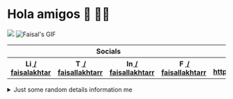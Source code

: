 <h1> Hola amigos 👋 👨‍💻</h1>

<img src="https://visitor-badge.glitch.me/badge?page_id=faisalAkhtar.faisalAkhtar">

<img alt="Faisal's GIF" src="https://raw.githubusercontent.com/faisalAkhtar/faisalAkhtar/master/GIF.gif">

<table>
  <tr>
    <th colspan='4'>Socials</th>
    <th>Profile</th>
  </tr>
  <tr>
    <th><a href="https://linkedin.com/in/faisalAkhtar/"><img alt="Linkdein" width="16" src="https://cdn.jsdelivr.net/npm/simple-icons@v3/icons/linkedin.svg"> / faisalakhtar</a></th>
    <th><a href="https://twitter.com/FaisallAkhtarr/"><img alt="Twitter" width="16" src="https://cdn.jsdelivr.net/npm/simple-icons@v3/icons/twitter.svg"> / faisallakhtarr </a></th>
    <th><a href="https://instagram.com/faisallakhtarr/"><img alt="Instagram" width="16" src="https://cdn.jsdelivr.net/npm/simple-icons@v3/icons/instagram.svg"> / faisallakhtarr </a></th>
    <th><a href="https://www.facebook.com/FaisallAkhtarr/"><img alt="Facebook" width="16" src="https://cdn.jsdelivr.net/npm/simple-icons@v3/icons/facebook.svg"> / faisallakhtarr </a></th>
    <th><a href="https://faisalakhtar.github.io/"><img alt="Website" width="16" src="https://user-images.githubusercontent.com/41644472/87731835-0d241f80-c7e9-11ea-879c-4cfa526b953b.png"> https://faisalakhtar.github.io</a></th>
  </tr>
</table>

<details>
<summary>Just some random details information me</summary>
<ul>
  <li>I’m currently persuing my masters in CS (Computer Science) from University of Delhi.</li>
  <li>I recently completed my bachelors in CS from the same.</li>
  <li>You can reach me at faisal.mcs20.du@gmail.com or through linkedin @FaisallAkhtarr</li>
  <li>To know more about my technical experience, checkout my profile - faisalakhtar.github.io</li>
  <li>Outside of studies, I like watching movies and listening to music.</li>
  <li>I also really enjoy taking long walks and traveling with my headphones on, listening to music.</li>
  <li>Sports: I am an excellent cricket fan and an average volleyball player.</li>
  <li>Love? Biryani / travelling / software development / maths</li>
  <li>I also like playing chess. Let's play sometime!</li>
</ul>
</details>
